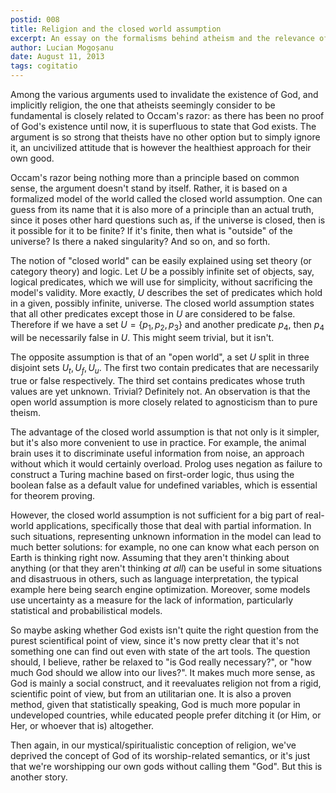 ```yaml
---
postid: 008
title: Religion and the closed world assumption
excerpt: An essay on the formalisms behind atheism and the relevance of religion in modern society.
author: Lucian Mogoșanu
date: August 11, 2013
tags: cogitatio
---
```


Among the various arguments used to invalidate the existence of God, and
implicitly religion, the one that atheists seemingly consider to be fundamental
is closely related to Occam's razor: as there has been no proof of God's
existence until now, it is superfluous to state that God exists. The argument
is so strong that theists have no other option but to simply ignore it, an
uncivilized attitude that is however the healthiest approach for their own
good.

<!--more-->

Occam's razor being nothing more than a principle based on common sense, the
argument doesn't stand by itself. Rather, it is based on a formalized model of
the world called the closed world assumption. One can guess from its name that
it is also more of a principle than an actual truth, since it poses other hard
questions such as, if the universe is closed, then is it possible for it to be
finite? If it's finite, then what is "outside" of the universe? Is there a
naked singularity? And so on, and so forth.

The notion of "closed world" can be easily explained using set theory (or
category theory) and logic. Let $U$ be a possibly infinite set of objects, say,
logical predicates, which we will use for simplicity, without sacrificing the
model's validity. More exactly, $U$ describes the set of predicates which hold
in a given, possibly infinite, universe. The closed world assumption states
that all other predicates except those in $U$ are considered to be false.
Therefore if we have a set $U = \{p_1, p_2, p_3\}$ and another predicate $p_4$,
then $p_4$ will be necessarily false in $U$. This might seem trivial, but it
isn't.

The opposite assumption is that of an "open world", a set $U$ split in three
disjoint sets $U_t, U_f, U_u$. The first two contain predicates that are
necessarily true or false respectively. The third set contains predicates whose
truth values are yet unknown. Trivial? Definitely not. An observation is that
the open world assumption is more closely related to agnosticism than to pure
theism.

The advantage of the closed world assumption is that not only is it simpler,
but it's also more convenient to use in practice. For example, the animal brain
uses it to discriminate useful information from noise, an approach without
which it would certainly overload. Prolog uses negation as failure to construct
a Turing machine based on first-order logic, thus using the boolean false as a
default value for undefined variables, which is essential for theorem proving.

However, the closed world assumption is not sufficient for a big part of
real-world applications, specifically those that deal with partial information.
In such situations, representing unknown information in the model can lead to
much better solutions: for example, no one can know what each person on Earth
is thinking right now. Assuming that they aren't thinking about anything (or
that they aren't thinking *at all*) can be useful in some situations and
disastruous in others, such as language interpretation, the typical example
here being search engine optimization. Moreover, some models use uncertainty as
a measure for the lack of information, particularly statistical and
probabilistical models.

So maybe asking whether God exists isn't quite the right question from the
purest scientifical point of view, since it's now pretty clear that it's not
something one can find out even with state of the art tools. The question
should, I believe, rather be relaxed to "is God really necessary?", or "how
much God should we allow into our lives?". It makes much more sense, as God is
mainly a social construct, and it reevaluates religion not from a rigid,
scientific point of view, but from an utilitarian one. It is also a proven
method, given that statistically speaking, God is much more popular in
undeveloped countries, while educated people prefer ditching it (or Him, or
Her, or whoever that is) altogether.

Then again, in our mystical/spiritualistic conception of religion, we've
deprived the concept of God of its worship-related semantics, or it's just that
we're worshipping our own gods without calling them "God". But this is another
story.
